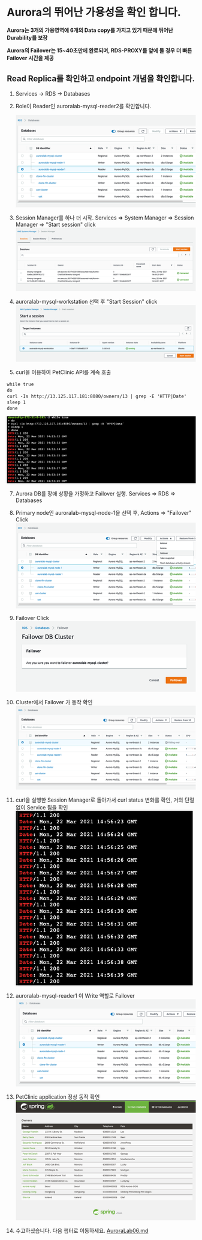 # Aurora의 뛰어난 가용성을 확인 합니다.

**Aurora는 3개의 가용영역에 6개의 Data copy를 가지고 있기 때문에 뛰어난 Durability를 보장**

**Aurora의 Failover는 15~40초만에 완료되며, RDS-PROXY를 앞에 둘 경우 더 빠른 Failover 시간을 제공**

## Read Replica를 확인하고 endpoint 개념을 확인합니다.

1.  Services -> RDS -> Databases

2.  Role이 Reader인 auroralab-mysql-reader2를 확인합니다.

    <kbd> ![GitHub Logo](images/40.png) </kbd>

3.  Session Manager를 하나 더 시작. Services => System Manager => Session Manager => "Start session" click
    <kbd> ![GitHub Logo](images/41.png) </kbd>

4.  auroralab-mysql-workstation 선택 후 "Start Session" click
    <kbd> ![GitHub Logo](images/42.png) </kbd>

5.  curl을 이용하여 PetClinic API를 계속 호출

```
while true
do
curl -Is http://13.125.117.181:8080/owners/13 | grep -E 'HTTP|Date'
sleep 1
done
```

<kbd> ![GitHub Logo](images/43.png) </kbd>

7. Aurora DB를 장애 상황을 가정하고 Failover 실행. Services => RDS => Databases

8. Primary node인 auroralab-mysql-node-1을 선택 후, Actions => "Failover" Click
   <kbd> ![GitHub Logo](images/44.png) </kbd>

9. Failover Click
   <kbd> ![GitHub Logo](images/45.png) </kbd>

10. Cluster에서 Failover 가 동작 확인
    <kbd> ![GitHub Logo](images/46.png) </kbd>

11. curl을 실행한 Session Manager로 돌아가서 curl status 변화를 확인, 거의 단절 없이 Service 됨을 확인
    <kbd> ![GitHub Logo](images/47.png) </kbd>

12. auroralab-mysql-reader1 이 Write 역할로 Failover
    <kbd> ![GitHub Logo](images/48.png) </kbd>

13. PetClinic application 정상 동작 확인
    <kbd> ![GitHub Logo](images/49.png) </kbd>

14. 수고하셨습니다. 다음 챕터로 이동하세요. [AuroraLab06.md](AuroraLab06.md)
